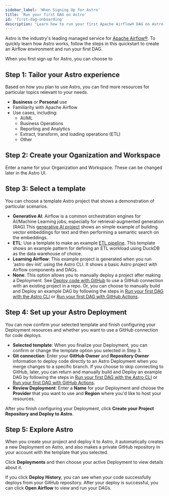 ```yaml
---
sidebar_label: 'When Signing Up for Astro'
title: 'Run your first DAG on Astro'
id: 'first-dag-onboarding'
description: "Learn how to run your first Apache Airflow® DAG on Astro when you sign up for Astro."
---
```


Astro is the industry's leading managed service for [Apache Airflow®](https://airflow.apache.org/). To quickly learn how Astro works, follow the steps in this quickstart to create an Airflow environment and run your first DAG.

When you first sign up for Astro, you can choose to

## Step 1: Tailor your Astro experience

Based on how you plan to use Astro, you can find more resources for particular topics relevant to your needs.

- **Business** or **Personal** use
- Familiarity with Apache Airflow
- Use cases, including:
    - AI/ML
    - Business Operations
    - Reporting and Analytics
    - Extract, transform, and loading operations (ETL)
    - Other

## Step 2: Create your Oganization and Workspace

Enter a name for your Organization and Workspace. These can be changed later in the Astro UI.

## Step 3: Select a template

You can choose a template Astro project that shows a demonstration of particular scenarios.

- **Generative AI**: Airflow is a common orchestration engines for AI/Machine Learning jobs, especially for retrieval-augmented generation (RAG).This [generative AI project](https://github.com/astronomer/templates/blob/main/generative-ai/README.md) shows an simple example of building vector embeddings for text and then performing a semantic search on the embeddings.
- **ETL**: Use a template to make an example [ETL pipeline](https://github.com/astronomer/templates/blob/main/etl/README.md). This template shows an example pattern for defining an ETL workload using DuckDB as the data warehouse of choice.
- **Learning Airflow**: This example project is generated when you run 'astro dev init' using the Astro CLI. It shows a basic Astro project with Airflow components and DAGs.
- **None**: This option allows you to manually deploy a project after making a Deployment. See [Deploy code with GitHub](deploy-github-integration.md) to use a GitHub connection with an existing project in a repo. Or, you can choose to manually build and Deploy an example DAG by following the steps in [Run your first DAG with the Astro CLI](first-dag-cli.md) or [Run your first DAG with GitHub Actions](first-dag-github-actions.md).

## Step 4: Set up your Astro Deployment

You can now confirm your selected template and finish configuring your Deployment resources and whether you want to use a GitHub connection for code deploys.

- **Selected template**: When you finalize your Deployment, you can confirm or change the template option you selected in Step 3.
- **Git connection**: Enter your **GitHub Owner** and **Repository Owner** information to deploy code directly to an Astro Deployment when you merge changes to a specific branch. If you choose to skip connecting to GitHub, later, you can return and manually build and Deploy an example DAG by following the steps in [Run your first DAG with the Astro CLI](first-dag-cli.md) or [Run your first DAG with GitHub Actions](first-dag-github-actions.md).
- **Review Deployment**: Enter a **Name** for your Deployment and choose the **Provider** that you want to use and **Region** where you'd like to host your resources.

After you finish configuring your Deployment, click **Create your Project Repository and Deploy to Astro**.

## Step 5: Explore Astro

When you create your project and deploy it to Astro, it automatically creates a new Deployment on Astro, and also makes a private GitHub repository in your account with the template that you selected.

Click **Deployments** and then choose your active Deployment to view details about it.

If you click **Deploy History**, you can see when your code successfully deploys from your GitHub repository. After your deploy is successful, you can click **Open Airflow** to view and run your DAGs.



